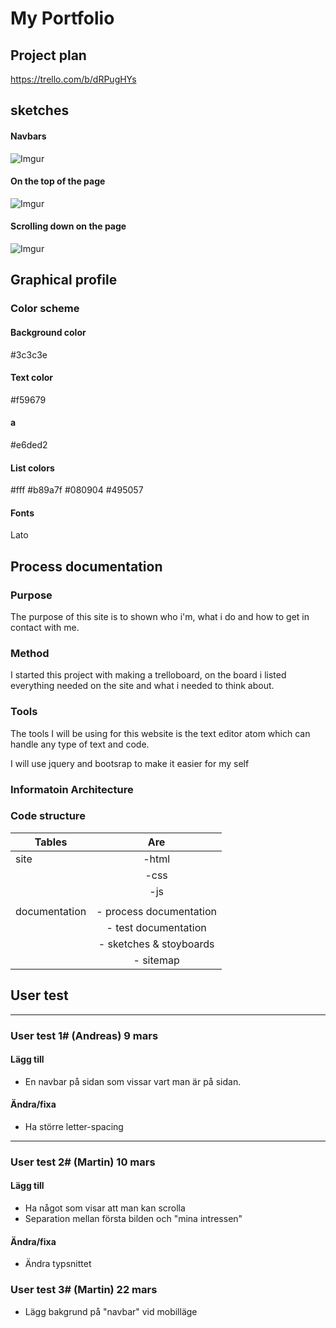 # My Portfolio

## Project plan
https://trello.com/b/dRPugHYs

## sketches
#### Navbars
![Imgur](https://i.imgur.com/oBbqEuM.jpg)
#### On the top of the page

![Imgur](https://i.imgur.com/uHJkEnd.jpg)

#### Scrolling down on the page

![Imgur](https://i.imgur.com/5JUCFnC.jpg)

####

## Graphical profile
### Color scheme

#### Background color
#3c3c3e

#### Text color
#f59679

#### a
#e6ded2

#### List colors
#fff
#b89a7f
#080904
#495057

#### Fonts
Lato

## Process documentation


### Purpose
The purpose of this site is to shown who i'm, what i do and how to get in contact with me.

### Method
I started this project with making a trelloboard, on the board i listed everything needed on the site and what i needed to think about.



### Tools
The tools I will be using for this website is the text editor atom which can handle any type of text and code.

I will use jquery and bootsrap to make it easier for my self
### Informatoin Architecture


### Code structure

| Tables        | Are           |
| ------------- |:-------------:|
| site          | -html         |
|               | -css          |
|               | -js           |
|               |               |
| documentation | - process documentation|
|               | - test documentation|
|               | - sketches & stoyboards|
|               | - sitemap|



## User test

---
### User test 1# (Andreas) 9 mars

#### Lägg till
* En navbar på sidan som vissar vart man är på sidan.

#### Ändra/fixa
* Ha större letter-spacing
---
### User test 2# (Martin) 10 mars

#### Lägg till
* Ha något som visar att man kan scrolla
* Separation mellan första bilden och "mina intressen"
#### Ändra/fixa
* Ändra typsnittet

### User test 3# (Martin) 22 mars
* Lägg bakgrund på "navbar" vid mobilläge
